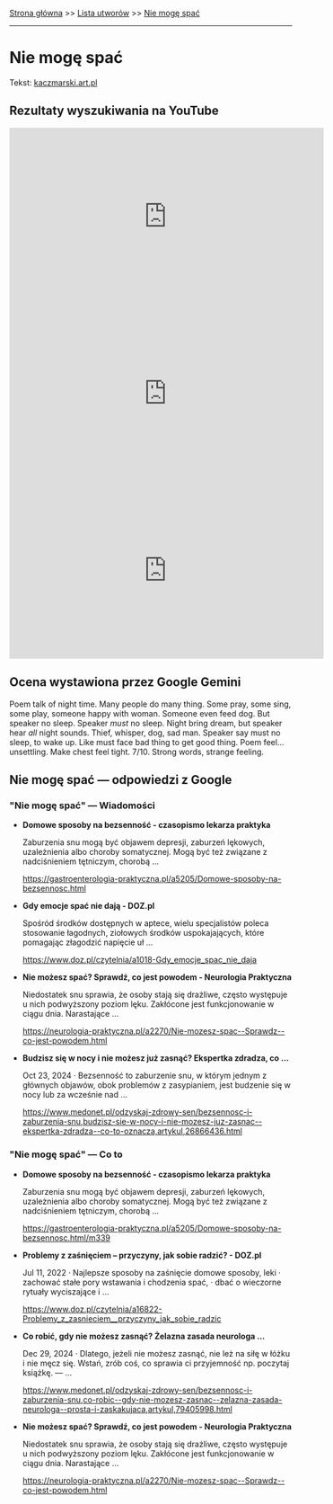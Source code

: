 [Strona główna](../index.md) >> [Lista utworów](../list.md) >> [Nie mogę spać](350.md)

---

# Nie mogę spać

Tekst: [kaczmarski.art.pl](https://www.kaczmarski.art.pl/tworczosc/wiersze/nie-moge-spac/)

## Rezultaty wyszukiwania na YouTube

<iframe width="560" height="315" src="https://www.youtube.com/embed/FbVLQAlSRac?si=IdontcarewhotheIRSsendsImnotpayingtaxes" title="YouTube video player" frameborder="0" allow="accelerometer; autoplay; clipboard-write; encrypted-media; gyroscope; picture-in-picture; web-share" referrerpolicy="strict-origin-when-cross-origin" allowfullscreen></iframe>

<iframe width="560" height="315" src="https://www.youtube.com/embed/NTNcxGVgn9I?si=IdontcarewhotheIRSsendsImnotpayingtaxes" title="YouTube video player" frameborder="0" allow="accelerometer; autoplay; clipboard-write; encrypted-media; gyroscope; picture-in-picture; web-share" referrerpolicy="strict-origin-when-cross-origin" allowfullscreen></iframe>

<iframe width="560" height="315" src="https://www.youtube.com/embed/lFxdTaifetI?si=IdontcarewhotheIRSsendsImnotpayingtaxes" title="YouTube video player" frameborder="0" allow="accelerometer; autoplay; clipboard-write; encrypted-media; gyroscope; picture-in-picture; web-share" referrerpolicy="strict-origin-when-cross-origin" allowfullscreen></iframe>

## Ocena wystawiona przez Google Gemini

Poem talk of night time. Many people do many thing. Some pray, some sing, some play, someone happy with woman. Someone even feed dog. But speaker no sleep. Speaker *must* no sleep. Night bring dream, but speaker hear *all* night sounds. Thief, whisper, dog, sad man. Speaker say must no sleep, to wake up. Like must face bad thing to get good thing. Poem feel... unsettling. Make chest feel tight. 7/10. Strong words, strange feeling.


## Nie mogę spać — odpowiedzi z Google

### "Nie mogę spać" — Wiadomości

- **Domowe sposoby na bezsenność - czasopismo lekarza praktyka**

    Zaburzenia snu mogą być objawem depresji, zaburzeń lękowych, uzależnienia albo choroby somatycznej. Mogą być też związane z nadciśnieniem tętniczym, chorobą ... 

   <https://gastroenterologia-praktyczna.pl/a5205/Domowe-sposoby-na-bezsennosc.html>
- **Gdy emocje spać nie dają - DOZ.pl**

    Spośród środków dostępnych w aptece, wielu specjalistów poleca stosowanie łagodnych, ziołowych środków uspokajających, które pomagając złagodzić napięcie uł ... 

   <https://www.doz.pl/czytelnia/a1018-Gdy_emocje_spac_nie_daja>
- **Nie możesz spać? Sprawdź, co jest powodem - Neurologia Praktyczna**

    Niedostatek snu sprawia, że osoby stają się drażliwe, często występuje u nich podwyższony poziom lęku. Zakłócone jest funkcjonowanie w ciągu dnia. Narastające ... 

   <https://neurologia-praktyczna.pl/a2270/Nie-mozesz-spac--Sprawdz--co-jest-powodem.html>
- **Budzisz się w nocy i nie możesz już zasnąć? Ekspertka zdradza, co ...**

    Oct 23, 2024  ·  Bezsenność to zaburzenie snu, w którym jednym z głównych objawów, obok problemów z zasypianiem, jest budzenie się w nocy lub za wcześnie nad ... 

   <https://www.medonet.pl/odzyskaj-zdrowy-sen/bezsennosc-i-zaburzenia-snu,budzisz-sie-w-nocy-i-nie-mozesz-juz-zasnac--ekspertka-zdradza--co-to-oznacza,artykul,26866436.html>

### "Nie mogę spać" — Co to

- **Domowe sposoby na bezsenność - czasopismo lekarza praktyka**

    Zaburzenia snu mogą być objawem depresji, zaburzeń lękowych, uzależnienia albo choroby somatycznej. Mogą być też związane z nadciśnieniem tętniczym, chorobą ... 

   <https://gastroenterologia-praktyczna.pl/a5205/Domowe-sposoby-na-bezsennosc.html/m339>
- **Problemy z zaśnięciem – przyczyny, jak sobie radzić? - DOZ.pl**

    Jul 11, 2022  ·  Najlepsze sposoby na zaśnięcie domowe sposoby, leki · zachować stałe pory wstawania i chodzenia spać, · dbać o wieczorne rytuały wyciszające i ... 

   <https://www.doz.pl/czytelnia/a16822-Problemy_z_zasnieciem__przyczyny_jak_sobie_radzic>
- **Co robić, gdy nie możesz zasnąć? Żelazna zasada neurologa ...**

    Dec 29, 2024  ·  Dlatego, jeżeli nie możesz zasnąć, nie leż na siłę w łóżku i nie męcz się. Wstań, zrób coś, co sprawia ci przyjemność np. poczytaj książkę. — ... 

   <https://www.medonet.pl/odzyskaj-zdrowy-sen/bezsennosc-i-zaburzenia-snu,co-robic--gdy-nie-mozesz-zasnac--zelazna-zasada-neurologa--prosta-i-zaskakujaca,artykul,79405998.html>
- **Nie możesz spać? Sprawdź, co jest powodem - Neurologia Praktyczna**

    Niedostatek snu sprawia, że osoby stają się drażliwe, często występuje u nich podwyższony poziom lęku. Zakłócone jest funkcjonowanie w ciągu dnia. Narastające ... 

   <https://neurologia-praktyczna.pl/a2270/Nie-mozesz-spac--Sprawdz--co-jest-powodem.html>

